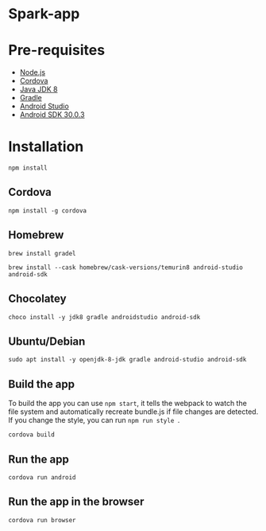 # Spark-app 

# Pre-requisites 
- [Node.js](https://nodejs.org/en/download/)
- [Cordova](https://cordova.apache.org/docs/en/latest/guide/cli/)
- [Java JDK 8](http://www.oracle.com/technetwork/java/javase/downloads/jdk8-downloads-2133151.html)
- [Gradle](https://gradle.org/install/)
- [Android Studio](https://developer.android.com/studio/index.html)
- [Android SDK 30.0.3](https://developer.android.com/studio/releases/platform-tools)

# Installation

```
npm install 
```

## Cordova
```
npm install -g cordova
```

## Homebrew
```
brew install gradel
```

```
brew install --cask homebrew/cask-versions/temurin8 android-studio android-sdk 
```


## Chocolatey
```
choco install -y jdk8 gradle androidstudio android-sdk
```

## Ubuntu/Debian
```
sudo apt install -y openjdk-8-jdk gradle android-studio android-sdk
```



## Build the app

To build the app you can use ```npm start```, it tells the webpack to watch the file system and automatically recreate bundle.js if file changes are detected. If you change the style, you can run ```npm run style ```.

```
cordova build
```


## Run the app
```
cordova run android
```

## Run the app in the browser
```
cordova run browser
```

